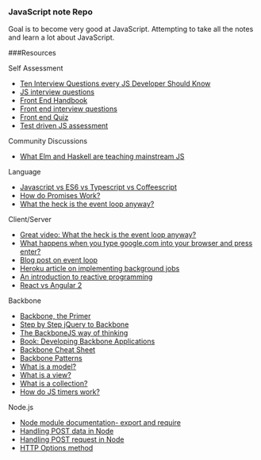 ### JavaScript note Repo

Goal is to become very good at JavaScript. Attempting to take all the notes and learn a lot about JavaScript.

###Resources

Self Assessment

- [Ten Interview Questions every JS Developer Should Know](https://medium.com/javascript-scene/10-interview-questions-every-javascript-developer-should-know-6fa6bdf5ad95#.ykqs4ah0i)
- [JS interview questions](http://www.thatjsdude.com/interview/js1.html)
- [Front End Handbook](http://www.frontendhandbook.com/)
- [Front end interview questions](http://h5bp.github.io/Front-end-Developer-Interview-Questions/)
- [Front end Quiz](http://davidshariff.com/quiz/)
- [Test driven JS assessment](https://github.com/rmurphey/js-assessment)

Community Discussions

- [What Elm and Haskell are teaching mainstream JS](http://begriffs.com/posts/2015-11-30-functional-front-end-coding.html)

Language

- [Javascript vs ES6 vs Typescript vs Coffeescript](http://www.slideshare.net/NeilGreen1/type-script-vs-coffeescript-vs-es6)
- [How do Promises Work?](http://robotlolita.me/2015/11/15/how-do-promises-work.html#a-conceptual-understanding-of-promises)
- [What the heck is the event loop anyway?](https://www.youtube.com/watch?v=8aGhZQkoFbQ)

Client/Server

- [Great video: What the heck is the event loop anyway?](https://www.youtube.com/watch?v=8aGhZQkoFbQ)
- [What happens when you type google.com into your browser and press enter?](https://github.com/alex/what-happens-when)
- [Blog post on event loop](http://blog.carbonfive.com/2013/10/27/the-javascript-event-loop-explained/)
- [Heroku article on implementing background jobs](https://devcenter.heroku.com/articles/background-jobs-queueing)
- [An introduction to reactive programming](https://gist.github.com/staltz/868e7e9bc2a7b8c1f754)
- [React vs Angular 2](https://docs.google.com/document/d/1Ah9IJ72DhV4AzoZ1TJUnMzj42PzQrLrwQUkg9koO0dg/preview#heading=h.wean4vnz2k7)

Backbone

- [Backbone, the Primer](https://github.com/jashkenas/backbone/wiki/Backbone,-The-Primer)
- [Step by Step jQuery to Backbone](https://github.com/kjbekkelund/writings/blob/master/published/understanding-backbone.md/)
- [The BackboneJS way of thinking](http://learn.eastros.com/2013/04/20/the-backbonejs-way-of-thinking/)
- [Book: Developing Backbone Applications](http://addyosmani.github.io/backbone-fundamentals/)
- [Backbone Cheat Sheet](http://www.igloolab.com/downloads/backbone-cheatsheet.pdf)
- [Backbone Patterns](http://ricostacruz.com/backbone-patterns/)
- [What is a model?](https://cdnjs.com/libraries/backbone.js/tutorials/what-is-a-model/)
- [What is a view?](https://cdnjs.com/libraries/backbone.js/tutorials/what-is-a-view/)
- [What is a collection?](https://cdnjs.com/libraries/backbone.js/tutorials/what-is-a-collection/)
- [How do JS timers work?](http://ejohn.org/blog/how-javascript-timers-work/)

Node.js

- [Node module documentation- export and require](https://nodejs.org/api/modules.html)
- [Handling POST data in Node](http://blog.frankgrimm.net/2010/11/howto-access-http-message-body-post-data-in-node-js/)
- [Handling POST request in Node](http://stackoverflow.com/questions/15427220/how-to-handle-post-request-in-node-js)
- [HTTP Options method](http://zacstewart.com/2012/04/14/http-options-method.html)



